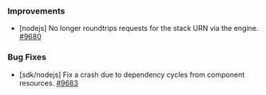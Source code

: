 ### Improvements

- [nodejs] No longer roundtrips requests for the stack URN via the engine.
  [#9680](https://github.com/pulumi/pulumi/pull/9680)

### Bug Fixes

- [sdk/nodejs] Fix a crash due to dependency cycles from component resources.
  [#9683](https://github.com/pulumi/pulumi/pull/9683)